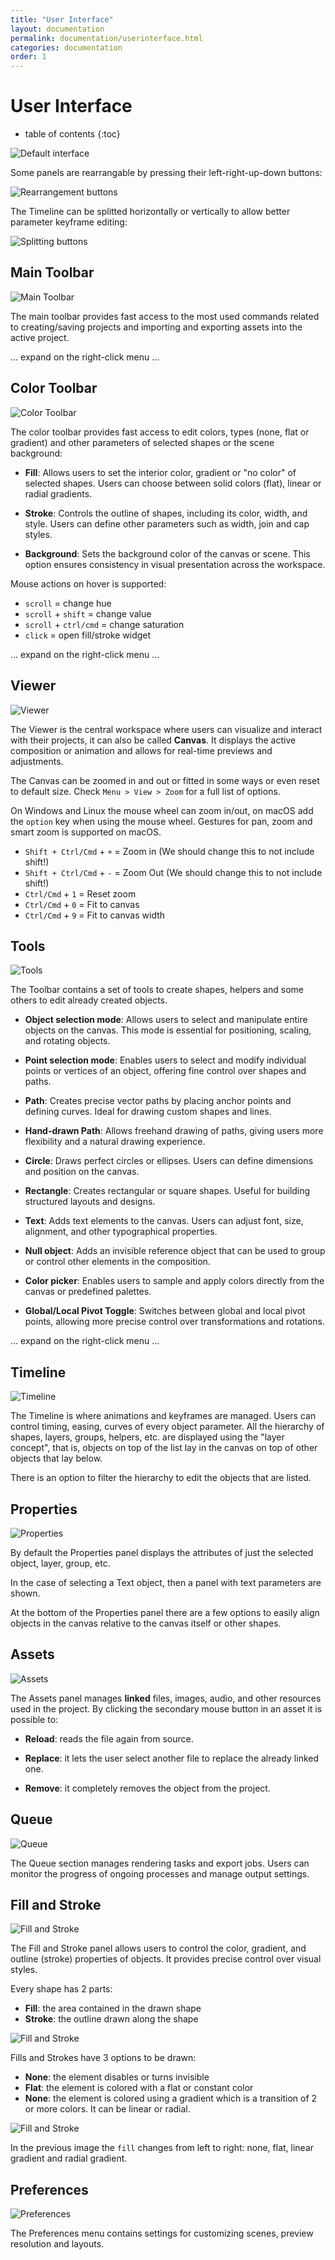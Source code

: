 ```yaml
---
title: "User Interface"
layout: documentation
permalink: documentation/userinterface.html
categories: documentation
order: 1
---
```


# User Interface

* table of contents
{:toc}

![Default interface](/assets/documentation/ui/ui_all.png)

Some panels are rearrangable by pressing their left-right-up-down buttons:

![Rearrangement buttons](/assets/documentation/ui/ui_rearrange-buttons.png)

The Timeline can be splitted horizontally or vertically to allow better parameter keyframe editing:

![Splitting buttons](/assets/documentation/ui/ui_timeline-splitting-panel.png)


## Main Toolbar

![Main Toolbar](/assets/documentation/ui/ui_panel1.png)

The main toolbar provides fast access to the most used commands related to creating/saving projects and importing and exporting assets into the active project.

... expand on the right-click menu ...

## Color Toolbar

![Color Toolbar](/assets/documentation/ui/ui_panel2.png)

The color toolbar provides fast access to edit colors, types (none, flat or gradient) and other parameters of selected shapes or the scene background:

- **Fill**: Allows users to set the interior color, gradient or "no color" of selected shapes. Users can choose between solid colors (flat), linear or radial gradients.

- **Stroke**: Controls the outline of shapes, including its color, width, and style. Users can define other parameters such as width, join and cap styles.

- **Background**: Sets the background color of the canvas or scene. This option ensures consistency in visual presentation across the workspace.

Mouse actions on hover is supported:

- `scroll` = change hue
- `scroll` + `shift` = change value
- `scroll` + `ctrl/cmd` = change saturation
- `click` = open fill/stroke widget

... expand on the right-click menu ...

## Viewer

![Viewer](/assets/documentation/ui/ui_panel3.png)

The Viewer is the central workspace where users can visualize and interact with their projects, it can also be called **Canvas**. It displays the active composition or animation and allows for real-time previews and adjustments.

The Canvas can be zoomed in and out or fitted in some ways or even reset to default size. Check `Menu > View > Zoom` for a full list of options.

On Windows and Linux the mouse wheel can zoom in/out, on macOS add the `option` key when using the mouse wheel. Gestures for pan, zoom and smart zoom is supported on macOS.

- `Shift + Ctrl/Cmd` + `+` = Zoom in (We should change this to not include shift!)
- `Shift + Ctrl/Cmd` + `-` = Zoom Out (We should change this to not include shift!)
- `Ctrl/Cmd` + `1` = Reset zoom
- `Ctrl/Cmd` + `0` = Fit to canvas
- `Ctrl/Cmd` + `9` = Fit to canvas width

## Tools

![Tools](/assets/documentation/ui/ui_panel4.png)

The Toolbar contains a set of tools to create shapes, helpers and some others to edit already created objects.

- **Object selection mode**: Allows users to select and manipulate entire objects on the canvas. This mode is essential for positioning, scaling, and rotating objects.

- **Point selection mode**: Enables users to select and modify individual points or vertices of an object, offering fine control over shapes and paths.

- **Path**: Creates precise vector paths by placing anchor points and defining curves. Ideal for drawing custom shapes and lines.

- **Hand-drawn Path**: Allows freehand drawing of paths, giving users more flexibility and a natural drawing experience.

- **Circle**: Draws perfect circles or ellipses. Users can define dimensions and position on the canvas.

- **Rectangle**: Creates rectangular or square shapes. Useful for building structured layouts and designs.

- **Text**: Adds text elements to the canvas. Users can adjust font, size, alignment, and other typographical properties.

- **Null object**: Adds an invisible reference object that can be used to group or control other elements in the composition.

- **Color picker**: Enables users to sample and apply colors directly from the canvas or predefined palettes.

- **Global/Local Pivot Toggle**: Switches between global and local pivot points, allowing more precise control over transformations and rotations.

... expand on the right-click menu ...

## Timeline

![Timeline](/assets/documentation/ui/ui_panel5.png)

The Timeline is where animations and keyframes are managed. Users can control timing, easing, curves of every object parameter. All the hierarchy of shapes, layers, groups, helpers, etc. are displayed using the "layer concept", that is, objects on top of the list lay in the canvas on top of other objects that lay below.

There is an option to filter the hierarchy to edit the objects that are listed.

## Properties

![Properties](/assets/documentation/ui/ui_panel6.png)

By default the Properties panel displays the attributes of just the selected object, layer, group, etc. 

In the case of selecting a Text object, then a panel with text parameters are shown.

At the bottom of the Properties panel there are a few options to easily align objects in the canvas relative to the canvas itself or other shapes.

## Assets

![Assets](/assets/documentation/ui/ui_panel7.png)

The Assets panel manages **linked** files, images, audio, and other resources used in the project. By clicking the secondary mouse button in an asset it is possible to:

- **Reload**: reads the file again from source.

- **Replace**: it lets the user select another file to replace the already linked one.

- **Remove**: it completely removes the object from the project.

## Queue

![Queue](/assets/documentation/ui/ui_panel8.png)

The Queue section manages rendering tasks and export jobs. Users can monitor the progress of ongoing processes and manage output settings.

## Fill and Stroke

![Fill and Stroke](/assets/documentation/ui/ui_panel9.png)

The Fill and Stroke panel allows users to control the color, gradient, and outline (stroke) properties of objects. It provides precise control over visual styles.

Every shape has 2 parts:
* **Fill**: the area contained in the drawn shape
* **Stroke**: the outline drawn along the shape

![Fill and Stroke](/assets/documentation/ui/ui_fill-stroke.png)

Fills and Strokes have 3 options to be drawn:
* **None**: the element disables or turns invisible
* **Flat**: the element is colored with a flat or constant color
* **None**: the element is colored using a gradient which is a transition of 2 or more colors. It can be linear or radial.

![Fill and Stroke](/assets/documentation/ui/ui_none-flat-gradients.png)

In the previous image the `fill` changes from left to right: none, flat, linear gradient and radial gradient.

## Preferences

![Preferences](/assets/documentation/ui/ui_panel10.png)

The Preferences menu contains settings for customizing scenes, preview resolution and layouts.
